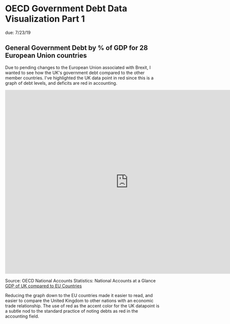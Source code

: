 # OECD Government Debt Data Visualization Part 1 #
due: 7/23/19

## General Government Debt by % of GDP for 28 European Union countries ##

Due to pending changes to the European Union associated with Brexit, I wanted to see how the UK's government debt compared to the other member countries. I've highlighted the UK data point in red since this is a graph of debt levels, and deficits are red in accounting.

<iframe src="https://data.oecd.org/chart/5CMX" width="800" height="600" style="border: 0" mozallowfullscreen="true" webkitallowfullscreen="true" allowfullscreen="true"><a href="https://data.oecd.org/chart/5CMX" target="_blank">OECD Chart: General government debt, Total, % of GDP, Annual, 2015</a></iframe>

Source: OECD National Accounts Statistics: National Accounts at a Glance [GDP of UK compared to EU Countries](https://data.oecd.org/chart/5CMN)

Reducing the graph down to the EU countries made it easier to read, and easier to compare the United Kingdom to other nations with an economic trade relationship. The use of red as the accent color for the UK datapoint is a subtle nod to the standard practice of noting debts as red in the accounting field. 
